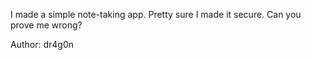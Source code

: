 I made a simple note-taking app. Pretty sure I made it secure. Can you prove me wrong?

Author: dr4g0n
